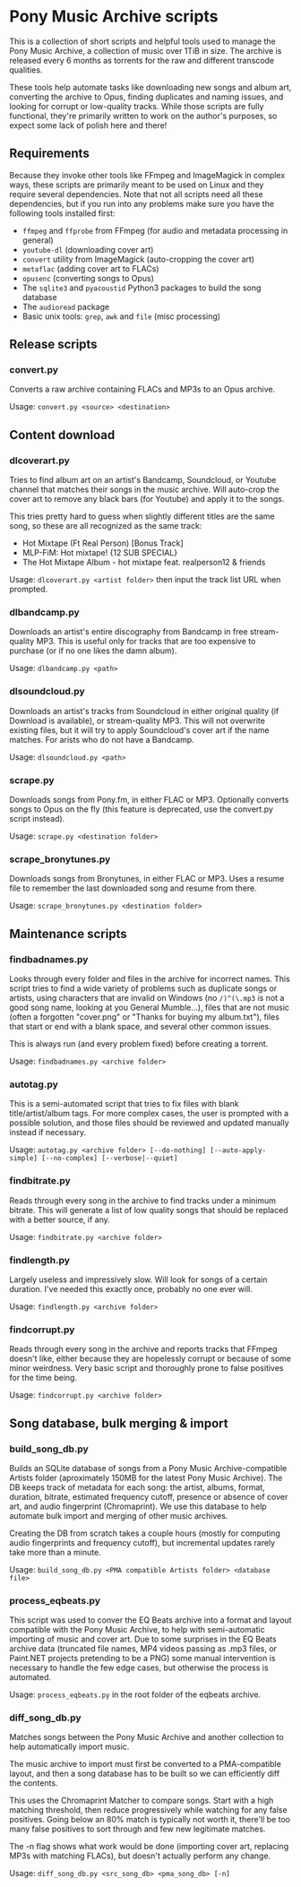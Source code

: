 # Pony Music Archive scripts

This is a collection of short scripts and helpful tools used to manage the Pony Music Archive, a collection of music over 1TiB in size.
The archive is released every 6 months as torrents for the raw and different transcode qualities.

These tools help automate tasks like downloading new songs and album art, converting the archive to Opus, finding duplicates and naming issues, and looking for corrupt or low-quality tracks.
While those scripts are fully functional, they're primarily written to work on the author's purposes, so expect some lack of polish here and there!

## Requirements

Because they invoke other tools like FFmpeg and ImageMagick in complex ways, these scripts are primarily meant to be used on Linux and they require several dependencies.
Note that not all scripts need all these dependencies, but if you run into any problems make sure you have the following tools installed first:

- `ffmpeg` and `ffprobe` from FFmpeg (for audio and metadata processing in general)
- `youtube-dl` (downloading cover art)
- `convert` utility from ImageMagick (auto-cropping the cover art)
- `metaflac` (adding cover art to FLACs)
- `opusenc` (converting songs to Opus)
- The `sqlite3` and `pyacoustid` Python3 packages to build the song database
- The `audioread` package
- Basic unix tools: `grep`, `awk` and `file` (misc processing)

## Release scripts

### convert.py

Converts a raw archive containing FLACs and MP3s to an Opus archive.

Usage: `convert.py <source> <destination>`

## Content download

### dlcoverart.py

Tries to find album art on an artist's Bandcamp, Soundcloud, or Youtube channel that matches their songs in the music archive.
Will auto-crop the cover art to remove any black bars (for Youtube) and apply it to the songs.

This tries pretty hard to guess when slightly different titles are the same song, so these are all recognized as the same track:
- Hot Mixtape (Ft Real Person) [Bonus Track]
- MLP-FiM: Hot mixtape! {12 SUB SPECIAL}
- The Hot Mixtape Album - hot mixtape feat. realperson12 & friends

Usage: `dlcoverart.py <artist folder>` then input the track list URL when prompted.

### dlbandcamp.py

Downloads an artist's entire discography from Bandcamp in free stream-quality MP3.
This is useful only for tracks that are too expensive to purchase (or if no one likes the damn album).

Usage: `dlbandcamp.py <path>`

### dlsoundcloud.py

Downloads an artist's tracks from Soundcloud in either original quality (if Download is available), or stream-quality MP3.
This will not overwrite existing files, but it will try to apply Soundcloud's cover art if the name matches.
For arists who do not have a Bandcamp.

Usage: `dlsoundcloud.py <path>`

### scrape.py

Downloads songs from Pony.fm, in either FLAC or MP3.
Optionally converts songs to Opus on the fly (this feature is deprecated, use the convert.py script instead).

Usage: `scrape.py <destination folder>`

### scrape_bronytunes.py

Downloads songs from Bronytunes, in either FLAC or MP3.
Uses a resume file to remember the last downloaded song and resume from there.

Usage: `scrape_bronytunes.py <destination folder>`

## Maintenance scripts

### findbadnames.py

Looks through every folder and files in the archive for incorrect names.
This script tries to find a wide variety of problems such as duplicate songs or artists, using characters that are invalid on Windows (no `/)^(\.mp3` is not a good song name, looking at you General Mumble...), files that are not music (often a forgotten "cover.png" or "Thanks for buying my album.txt"), files that start or end with a blank space, and several other common issues.

This is always run (and every problem fixed) before creating a torrent.

Usage: `findbadnames.py <archive folder>`

### autotag.py

This is a semi-automated script that tries to fix files with blank title/artist/album tags.
For more complex cases, the user is prompted with a possible solution, and those files should be reviewed and updated manually instead if necessary.

Usage: `autotag.py <archive folder> [--do-nothing] [--auto-apply-simple] [--no-complex] [--verbose|--quiet]`

### findbitrate.py

Reads through every song in the archive to find tracks under a minimum bitrate.
This will generate a list of low quality songs that should be replaced with a better source, if any.

Usage: `findbitrate.py <archive folder>`

### findlength.py

Largely useless and impressively slow. Will look for songs of a certain duration.
I've needed this exactly once, probably no one ever will.

Usage: `findlength.py <archive folder>`

### findcorrupt.py

Reads through every song in the archive and reports tracks that FFmpeg doesn't like, either because they are hopelessly corrupt or because of some minor weirdness.
Very basic script and thoroughly prone to false positives for the time being.

Usage: `findcorrupt.py <archive folder>`

## Song database, bulk merging & import

### build_song_db.py

Builds an SQLite database of songs from a Pony Music Archive-compatible Artists folder (aproximately 150MB for the latest Pony Music Archive).
The DB keeps track of metadata for each song: the artist, albums, format, duration, bitrate, estimated frequency cutoff, presence or absence of cover art, and audio fingerprint (Chromaprint).
We use this database to help automate bulk import and merging of other music archives.

Creating the DB from scratch takes a couple hours (mostly for computing audio fingerprints and frequency cutoff), but incremental updates rarely take more than a minute.

Usage: `build_song_db.py <PMA compatible Artists folder> <database file>`

### process_eqbeats.py

This script was used to conver the EQ Beats archive into a format and layout compatible with the Pony Music Archive, to help with semi-automatic importing of music and cover art.
Due to some surprises in the EQ Beats archive data (truncated file names, MP4 videos passing as .mp3 files, or Paint.NET projects pretending to be a PNG) some manual intervention is necessary to handle the few edge cases, but otherwise the process is automated.

Usage: `process_eqbeats.py` in the root folder of the eqbeats archive.

### diff_song_db.py

Matches songs between the Pony Music Archive and another collection to help automatically import music.

The music archive to import must first be converted to a PMA-compatible layout, and then a song database has to be built so we can efficiently diff the contents.

This uses the Chromaprint Matcher to compare songs. Start with a high matching threshold, then reduce progressively while watching for any false positives.
Going below an 80% match is typically not worth it, there'll be too many false positives to sort through and few new legitimate matches.

The -n flag shows what work would be done (importing cover art, replacing MP3s with matching FLACs), but doesn't actually perform any change.

Usage: `diff_song_db.py <src_song_db> <pma_song_db> [-n]`

